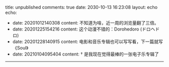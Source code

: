 title: unpublished
comments: true
date: 2030-10-13 16:23:08
layout: echo
echo:
  - date: 20201012140308
    content: 不知道为啥，近一周的浏览量翻了三倍。
  - date: 20201225154216
    content: 这个动漫不错的：Dorohedoro (ドロヘドロ)
  - date: 20201228140915
    content: 电影和音乐专辑也可以写写看，下一篇就写《Soul》
  - date: 20210104095404
    content: † 是我现在觉得最棒的一张电子乐专辑了
---
